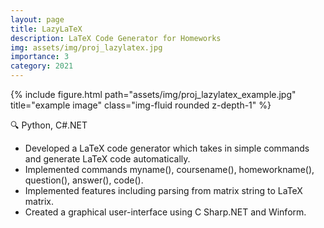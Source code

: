 ```yaml
---
layout: page
title: LazyLaTeX
description: LaTeX Code Generator for Homeworks
img: assets/img/proj_lazylatex.jpg
importance: 3
category: 2021
---
```


{% include figure.html path="assets/img/proj_lazylatex_example.jpg" title="example image" class="img-fluid rounded z-depth-1" %}

:mag: Python, C#.NET
- Developed a LaTeX code generator which takes in simple commands and generate LaTeX code automatically.
- Implemented commands myname(), coursename(), homeworkname(), question(), answer(), code().
- Implemented features including parsing from matrix string to LaTeX matrix.
- Created a graphical user-interface using C Sharp.NET and Winform.